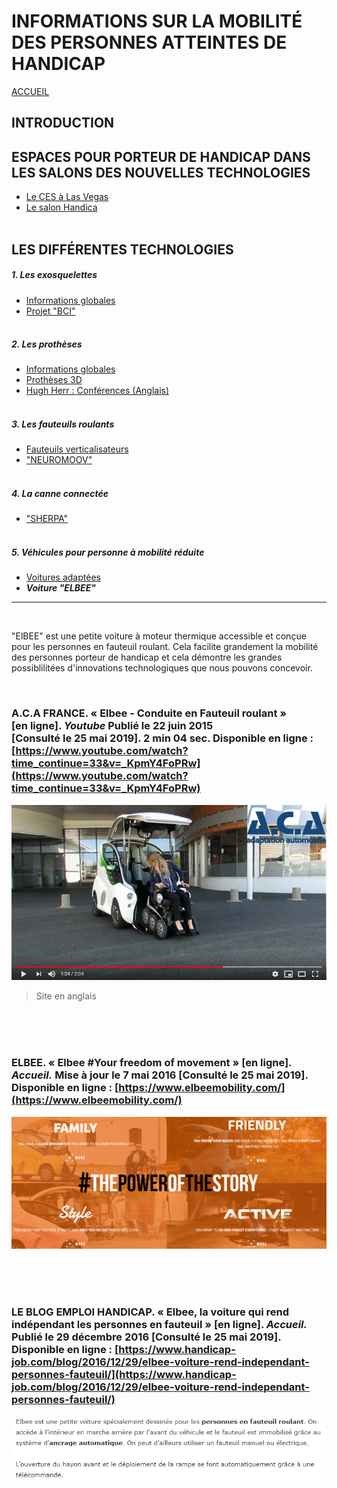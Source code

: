 # INFORMATIONS SUR LA MOBILITÉ DES PERSONNES ATTEINTES DE HANDICAP
[ACCUEIL](index.md)
## INTRODUCTION  

## ESPACES POUR PORTEUR DE HANDICAP DANS LES SALONS DES NOUVELLES TECHNOLOGIES 
* [Le CES à Las Vegas](ces.md)
* [Le salon Handica](handica.md)
<br/> <br/>
## LES DIFFÉRENTES TECHNOLOGIES
##### 1. Les exosquelettes 
- [Informations globales](exoprésent.md)
- [Projet "BCI"](BCI.md)
<br/><br/>
##### 2. Les prothèses
- [Informations globales](Prothèseinfo.md)
- [Prothèses 3D](Prothèse3D.md)
- [Hugh Herr : Conférences (Anglais)](Hughvidéo.md)
<br/><br/>
##### 3. Les fauteuils roulants
- [Fauteuils verticalisateurs](FauteuilVertical.md)
- ["NEUROMOOV"](Neuromoov.md)
<br/><br/>
##### 4. La canne connectée
- ["SHERPA"](Canneconnectée.md)
<br/><br/>
##### 5. Véhicules pour personne à mobilité réduite
- [Voitures adaptées](Voitureadaptée.md)
- **_Voiture "ELBEE"_**

----------------------------------------------------------
<br/>

"ElBEE" est une petite voiture à moteur thermique accessible et conçue pour les personnes en fauteuil roulant.
Cela facilite grandement la mobilité des personnes porteur de handicap et cela démontre les grandes possiblilitées d'innovations technologiques que nous pouvons concevoir.


<br/>

### A.C.A FRANCE. « Elbee - Conduite en Fauteuil roulant » [en ligne]. _Youtube_ Publié le 22 juin 2015 [Consulté le 25 mai 2019]. 2 min 04 sec. Disponible en ligne : [https://www.youtube.com/watch?time_continue=33&v=_KpmY4FoPRw](https://www.youtube.com/watch?time_continue=33&v=_KpmY4FoPRw) 
![ELBEE3.PNG](images/ELBEE3.PNG "Démonstration de ELBEE")
> Site en anglais

<br/><br/><br/>

### ELBEE. « Elbee #Your freedom of movement » [en ligne]. _Accueil._ Mise à jour le 7 mai 2016 [Consulté le 25 mai 2019]. Disponible en ligne : [https://www.elbeemobility.com/](https://www.elbeemobility.com/)
![ELBEE1.PNG](images/ELBEE1.PNG "Site officiel")

<br/><br/><br/>

### LE BLOG EMPLOI HANDICAP. « Elbee, la voiture qui rend indépendant les personnes en fauteuil » [en ligne]. _Accueil._ Publié le 29 décembre 2016 [Consulté le 25 mai 2019]. Disponible en ligne : [https://www.handicap-job.com/blog/2016/12/29/elbee-voiture-rend-independant-personnes-fauteuil/](https://www.handicap-job.com/blog/2016/12/29/elbee-voiture-rend-independant-personnes-fauteuil/)
![ELBEE2.PNG](images/ELBEE2.PNG "Descriptif de ELBEE")
